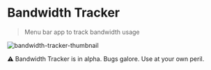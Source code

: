 # Bandwidth Tracker
> Menu bar app to track bandwidth usage

![bandwidth-tracker-thumbnail](https://github.com/user-attachments/assets/18d9ea26-b95f-4471-8282-3e0734c3c8ed)

⚠️ Bandwidth Tracker is in alpha. Bugs galore. Use at your own peril.

